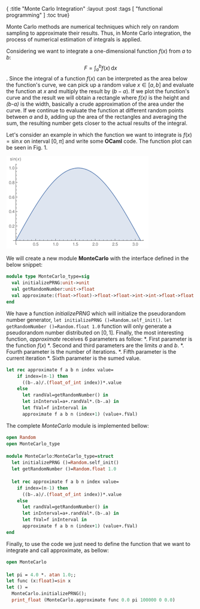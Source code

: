{
 :title "Monte Carlo Integration"
 :layout :post
 :tags [ "functional programming" ]
 :toc true}


Monte Carlo methods are numerical techniques which rely on random
sampling to approximate their results. Thus, in Monte Carlo integration,
the process of numerical estimation of integrals is applied.
<!--more-->
Considering we want to integrate a one-dimensional function $f(x)$ from
$\textit{a}$ to $\textit{b}$: $$F=\int_a^b f(x)\,\mathrm{d}x$$. Since the integral of a function $f(x)$ can be
interpreted as the area below the function's curve, we can pick up a random value $x \in [a,b]$ and evaluate the function at $\textit{x}$ and multiply the result by $(b-a)$. If we plot the function's curve and the result we will obtain a rectangle where *f(x)* is the height and *(b-a)* is the width, basically a crude approximation of the area under the curve. If we continue to evaluate the function at different random points between *a* and *b*, adding up the area of the rectangles and averaging the sum, the resulting number gets closer to the actual results of the integral.

Let's consider an example in which the function we want to integrate is $f(x)=\sin{x}$ on interval $[0,\pi]$ and write some **OCaml** code. The function plot can be seen in Fig. 1.

![Fig. 1:sin(x) curve][1]

We will create a new module **MonteCarlo** with the interface defined in the below snippet:
```ocaml
module type MonteCarlo_type=sig
  val initializePRNG:unit->unit
  val getRandomNumber:unit->float
  val approximate:(float->float)->float->float->int->int->float->float  
end
```

We have a function *initializePRNG* which will initialize the pseudorandom number generator, `let initializePRNG ()=Random.self_init()`. `let getRandomNumber ()=Random.float 1.0` function will only generate a pseudorandom number distributed on $[0,1]$. Finally, the most interesting function, *approximate* receives 6 parameters as follow:
*. First parameter is the function $f(x)$
*. Second and third parameters are the limits *a* and *b*.
*. Fourth parameter is the number of iterations.
*. Fifth parameter is the current iteration
*. Sixth parameter is the sumed value.

```ocaml
let rec approximate f a b n index value=
    if index=(n-1) then
      ((b-.a)/.(float_of_int index))*.value
    else
      let randVal=getRandomNumber() in
      let inInterval=a+.randVal*.(b-.a) in
      let fVal=f inInterval in
      approximate f a b n (index+1) (value+.fVal)

```
The complete *MonteCarlo* module is implemented bellow:

```ocaml
open Random
open MonteCarlo_type

module MonteCarlo:MonteCarlo_type=struct
  let initializePRNG ()=Random.self_init()
  let getRandomNumber ()=Random.float 1.0
  
  let rec approximate f a b n index value=
    if index=(n-1) then
      ((b-.a)/.(float_of_int index))*.value
    else
      let randVal=getRandomNumber() in
      let inInterval=a+.randVal*.(b-.a) in
      let fVal=f inInterval in
      approximate f a b n (index+1) (value+.fVal)
end
```

Finally, to use the code we just need to define the function that we want to integrate and call approximate, as bellow:

```ocaml
open MonteCarlo

let pi = 4.0 *. atan 1.0;;
let func (x:float)=sin x
let () = 
  MonteCarlo.initializePRNG();
  print_float (MonteCarlo.approximate func 0.0 pi 100000 0 0.0)

```



[1]: /img/integration-sinx-curve.png
